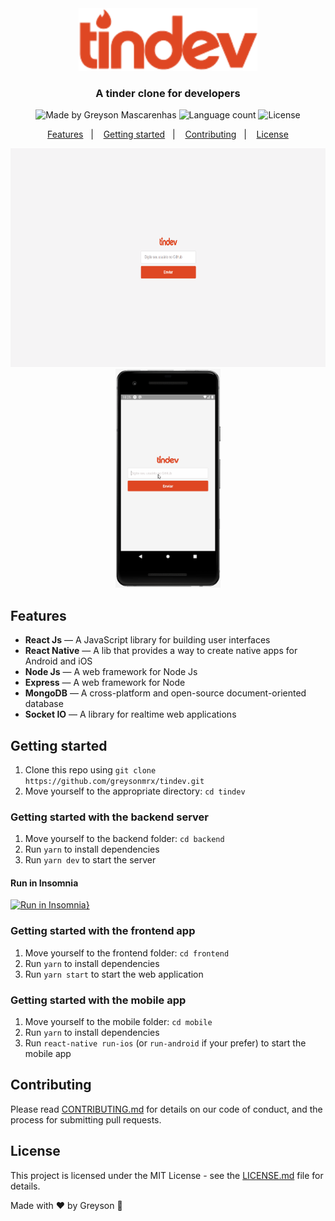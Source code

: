 <div align="center">
  <img src="./frontend/src/assets/logo.svg" height="100px" alt="Tindev"/>
</div>

<h3 align="center">
  A tinder clone for developers
</h3>

<div align="center">
  <img alt="Made by Greyson Mascarenhas" src="https://img.shields.io/badge/made%20by-Greyson%20Mascarenhas-%23DF4723"/>
  <img alt="Language count" src="https://img.shields.io/github/languages/count/greysonmrx/tindev?color=%23DF4723"/>
  <img alt="License" src="https://img.shields.io/badge/license-MIT-%23DF4723"/>
</div>

<p align="center">
  <a href="#features">Features</a>&nbsp;&nbsp;&nbsp;|&nbsp;&nbsp;&nbsp;
  <a href="#getting-started">Getting started</a>&nbsp;&nbsp;&nbsp;|&nbsp;&nbsp;&nbsp;
  <a href="#contributing">Contributing</a>&nbsp;&nbsp;&nbsp;|&nbsp;&nbsp;&nbsp;
  <a href="#license">License</a>
</p>

<p align="center">
  <img src="./web.gif" alt="demo-web" height="350">
  <img src="./mobile.gif" alt="demo-mobile" height="350">
</p>

## Features

- **React Js** — A JavaScript library for building user interfaces
- **React Native** — A lib that provides a way to create native apps for Android and iOS
- **Node Js** — A web framework for Node Js
- **Express** — A web framework for Node
- **MongoDB** — A cross-platform and open-source document-oriented database
- **Socket IO** — A library for realtime web applications

## Getting started

1. Clone this repo using `git clone https://github.com/greysonmrx/tindev.git`
2. Move yourself to the appropriate directory: `cd tindev`<br />

### Getting started with the backend server

1. Move yourself to the backend folder: `cd backend`
2. Run `yarn` to install dependencies<br />
3. Run `yarn dev` to start the server

#### Run in Insomnia

[![Run in Insomnia}](https://insomnia.rest/images/run.svg)](https://insomnia.rest/run/?label=tindev&uri=https%3A%2F%2Fraw.githubusercontent.com%2Fgreysonmrx%2Ftindev%2Fmaster%2Finsomnia.json)

### Getting started with the frontend app

1. Move yourself to the frontend folder: `cd frontend`
2. Run `yarn` to install dependencies<br />
3. Run `yarn start` to start the web application

### Getting started with the mobile app

1. Move yourself to the mobile folder: `cd mobile`
2. Run `yarn` to install dependencies<br />
3. Run `react-native run-ios` (or `run-android` if your prefer) to start the mobile app

## Contributing

Please read [CONTRIBUTING.md](CONTRIBUTING.md) for details on our code of conduct, and the process for submitting pull requests.

## License

This project is licensed under the MIT License - see the [LICENSE.md](license.md) file for details.

Made with :hearts: by Greyson :wave:
